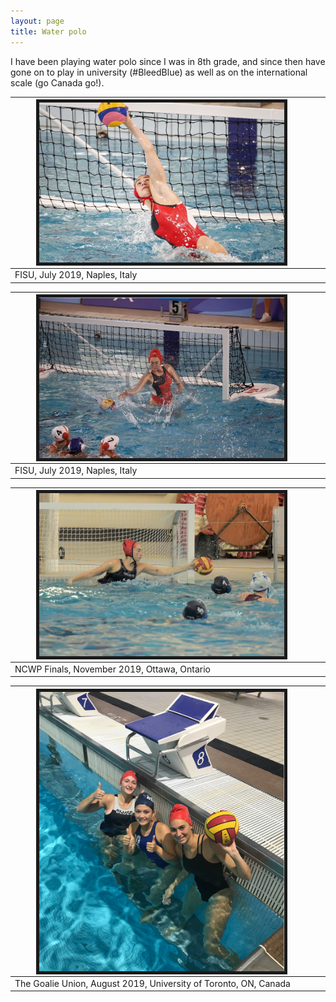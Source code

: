 ```yaml
---
layout: page
title: Water polo
---
```


I have been playing water polo since I was in 8th grade, and since then have gone on to play in university (#BleedBlue) as well as on the international scale (go Canada go!). 


|  <img src="/assets/img/IMG_7452.JPG" style="width:80%; border:5px solid; margin-right: 20px" align="center">|
|------------|
|  FISU, July 2019, Naples, Italy|


| <img src="/assets/img/IMG_8361.jpg" style="width:80%; border:5px solid; margin-right: 20px" align="center">|
|------------|
|  FISU, July 2019, Naples, Italy|


| <img src="/assets/img/IMG_9662.JPG" style="width:80%; border:5px solid; margin-right: 20px" align="center">|
|------------|
|  NCWP Finals, November 2019, Ottawa, Ontario|


| <img src="/assets/img/picture_union.png" style="width:80%; border:5px solid; margin-right: 20px" align="center">|
|------------|
| The Goalie Union, August 2019, University of Toronto, ON, Canada|



